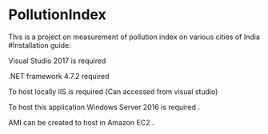 # PollutionIndex
This is a project on measurement of pollution index on various cities of India
#Installation guide:

Visual Studio 2017 is required

.NET framework 4.7.2 required 

To host locally IIS is required (Can accessed from visual studio)

To host this application Windows Server 2016 is required .

AMI can be created to host in Amazon EC2 .

